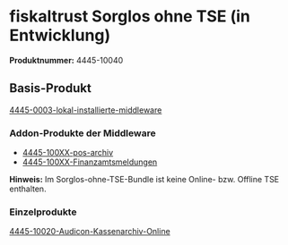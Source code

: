 # fiskaltrust Sorglos ohne TSE (in Entwicklung)

**Produktnummer:** 4445-10040

## Basis-Produkt

[4445-0003-lokal-installierte-middleware](../compliance-as-a-service/produkte/4445-0003-lokal-installierte-middleware.md) 

### Addon-Produkte der Middleware

-  [4445-100XX-pos-archiv](../revisionssichere-daten-as-a-service/produkte/4445-100XX-pos-archiv.md) 
- [4445-100XX-Finanzamtsmeldungen](../compliance-as-a-service/produkte/4445-100XX-Finanzamtsmeldungen.md) 

**Hinweis:** Im Sorglos-ohne-TSE-Bundle ist keine Online- bzw. Offline TSE enthalten.

### Einzelprodukte

[4445-10020-Audicon-Kassenarchiv-Online](../revisionssichere-daten-as-a-service/produkte/4445-10020-Audicon-Kassenarchiv-Online.md) 